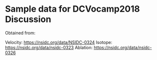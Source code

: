 # Sample data for DCVocamp2018 Discussion

Obtained from:

Velocity:
https://nsidc.org/data/NSIDC-0324
Isotope:
https://nsidc.org/data/nsidc-0323
Ablation:
https://nsidc.org/data/nsidc-0326
